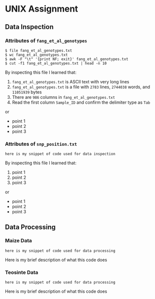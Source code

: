 # UNIX Assignment

## Data Inspection

### Attributes of `fang_et_al_genotypes`

```
$ file fang_et_al_genotypes.txt
$ wc fang_et_al_genotypes.txt
$ awk -F "\t" '{print NF; exit}' fang_et_al_genotypes.txt
$ cut -f1 fang_et_al_genotypes.txt | head -n 10
```

By inspecting this file I learned that:

1.  `fang_et_al_genotypes.txt` is ASCII text with very long lines
2. `fang_et_al_genotypes.txt` is a file with `2783` lines, `2744038` words, and `11051939` bytes
3. There are `986` columns in `fang_et_al_genotypes.txt`
4. Read the first column `Sample_ID` and confirm the delimiter type as `Tab`

or

* point 1
* point 2
* point 3

### Attributes of `snp_position.txt`

```
here is my snippet of code used for data inspection
```

By inspecting this file I learned that:

1. point 1
2. point 2
3. point 3

or

* point 1
* point 2
* point 3

## Data Processing

### Maize Data

```
here is my snippet of code used for data processing
```

Here is my brief description of what this code does


### Teosinte Data

```
here is my snippet of code used for data processing
```

Here is my brief description of what this code does
